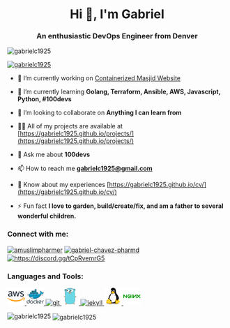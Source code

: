 <h1 align="center">Hi 👋, I'm Gabriel</h1>
<h3 align="center">An enthusiastic DevOps Engineer from Denver</h3>

<p align="left"> <img src="https://komarev.com/ghpvc/?username=gabrielc1925&label=Profile%20views&color=0e75b6&style=flat" alt="gabrielc1925" /> </p>

<p align="left"> <a href="https://github.com/ryo-ma/github-profile-trophy"><img src="https://github-profile-trophy.vercel.app/?username=gabrielc1925" alt="gabrielc1925" /></a> </p>

- 🔭 I’m currently working on [Containerized Masjid Website](https://github.com/three-knots/Masjid_Website)

- 🌱 I’m currently learning **Golang, Terraform, Ansible, AWS, Javascript, Python, #100devs**

- 👯 I’m looking to collaborate on **Anything I can learn from**

- 👨‍💻 All of my projects are available at [https://gabrielc1925.github.io/projects/](https://gabrielc1925.github.io/projects/)

- 💬 Ask me about **100devs**

- 📫 How to reach me **gabrielc1925@gmail.com**

- 📄 Know about my experiences [https://gabrielc1925.github.io/cv/](https://gabrielc1925.github.io/cv/)

- ⚡ Fun fact **I love to garden, build/create/fix, and am a father to several wonderful children.**

<h3 align="left">Connect with me:</h3>
<p align="left">
<a href="https://twitter.com/amuslimpharmer" target="blank"><img align="center" src="https://raw.githubusercontent.com/rahuldkjain/github-profile-readme-generator/master/src/images/icons/Social/twitter.svg" alt="amuslimpharmer" height="30" width="40" /></a>
<a href="https://linkedin.com/in/gabriel-chavez-pharmd" target="blank"><img align="center" src="https://raw.githubusercontent.com/rahuldkjain/github-profile-readme-generator/master/src/images/icons/Social/linked-in-alt.svg" alt="gabriel-chavez-pharmd" height="30" width="40" /></a>
<a href="https://discord.gg/https://discord.gg/tCpRvemrG5" target="blank"><img align="center" src="https://raw.githubusercontent.com/rahuldkjain/github-profile-readme-generator/master/src/images/icons/Social/discord.svg" alt="https://discord.gg/tCpRvemrG5" height="30" width="40" /></a>
</p>

<h3 align="left">Languages and Tools:</h3>
<p align="left"> <a href="https://aws.amazon.com" target="_blank" rel="noreferrer"> <img src="https://raw.githubusercontent.com/devicons/devicon/master/icons/amazonwebservices/amazonwebservices-original-wordmark.svg" alt="aws" width="40" height="40"/> </a> <a href="https://www.docker.com/" target="_blank" rel="noreferrer"> <img src="https://raw.githubusercontent.com/devicons/devicon/master/icons/docker/docker-original-wordmark.svg" alt="docker" width="40" height="40"/> </a> <a href="https://git-scm.com/" target="_blank" rel="noreferrer"> <img src="https://www.vectorlogo.zone/logos/git-scm/git-scm-icon.svg" alt="git" width="40" height="40"/> </a> <a href="https://golang.org" target="_blank" rel="noreferrer"> <img src="https://raw.githubusercontent.com/devicons/devicon/master/icons/go/go-original.svg" alt="go" width="40" height="40"/> </a> <a href="https://jekyllrb.com/" target="_blank" rel="noreferrer"> <img src="https://www.vectorlogo.zone/logos/jekyllrb/jekyllrb-icon.svg" alt="jekyll" width="40" height="40"/> </a> <a href="https://www.linux.org/" target="_blank" rel="noreferrer"> <img src="https://raw.githubusercontent.com/devicons/devicon/master/icons/linux/linux-original.svg" alt="linux" width="40" height="40"/> </a> <a href="https://www.nginx.com" target="_blank" rel="noreferrer"> <img src="https://raw.githubusercontent.com/devicons/devicon/master/icons/nginx/nginx-original.svg" alt="nginx" width="40" height="40"/> </a> </p>

<p><img align="left" src="https://github-readme-stats.vercel.app/api/top-langs?username=gabrielc1925&show_icons=true&locale=en&layout=compact" alt="gabrielc1925" /></p>

<p>&nbsp;<img align="center" src="https://github-readme-stats.vercel.app/api?username=gabrielc1925&show_icons=true&locale=en" alt="gabrielc1925" /></p>

